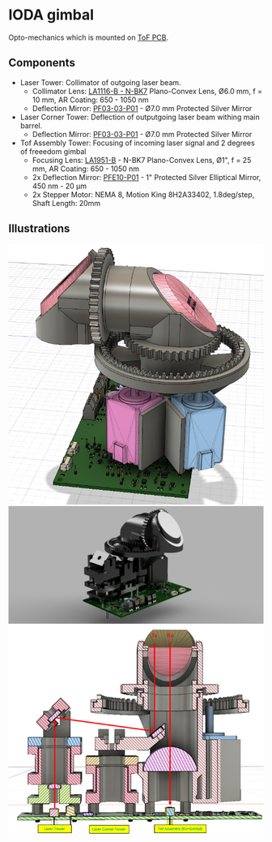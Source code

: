 # IODA gimbal

Opto-mechanics which is mounted on [ToF PCB](https://github.com/plex1/Tof_PCB).

## Components
- Laser Tower: Collimator of outgoing laser beam.
   - Collimator Lens: [LA1116-B - N-BK7](https://www.thorlabs.com/thorproduct.cfm?partnumber=LA1116-B) Plano-Convex Lens, Ø6.0 mm, f = 10 mm, AR Coating: 650 - 1050 nm
   - Deflection Mirror: [PF03-03-P01](https://www.thorlabs.com/thorproduct.cfm?partnumber=PF03-03-P01) - Ø7.0 mm Protected Silver Mirror
- Laser Corner Tower: Deflection of outputgoing laser beam withing main barrel.
   - Deflection Mirror: [PF03-03-P01](https://www.thorlabs.com/thorproduct.cfm?partnumber=PF03-03-P01) - Ø7.0 mm Protected Silver Mirror
- Tof Assembly Tower: Focusing of incoming laser signal and 2 degrees of freeedom gimbal
   - Focusing Lens: [LA1951-B](https://www.thorlabs.com/thorproduct.cfm?partnumber=LA1951-B0) - N-BK7 Plano-Convex Lens, Ø1", f = 25 mm, AR Coating: 650 - 1050 nm
   - 2x Deflection Mirror: [PFE10-P01](https://www.thorlabs.com/thorproduct.cfm?partnumber=PFE10-P010) - 1" Protected Silver Elliptical Mirror, 450 nm - 20 µm
   - 2x Stepper Motor: NEMA 8, Motion King 8H2A33402, 1.8deg/step, Shaft Length: 20mm


## Illustrations
![Screenshot](./images/screenshot.PNG)
![Render](./images/render.PNG)
![Crosssection](./images/crosssection.PNG)
